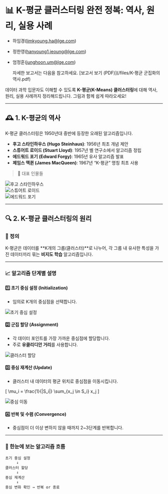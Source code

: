 # 📊 K-평균 클러스터링 완전 정복: 역사, 원리, 실용 사례

- 하임경(limkyoung.ha@lge.com)
- 정한영(hanyoung1.jeoung@lge.com)
- 엄정훈(junghoon.um@lge.com)

  자세한 보고서는 다음을 참고하세요.
  [보고서 보기 (PDF)](/files/K-평균 군집화의 역사.pdf)

데이터 과학 입문자도 이해할 수 있도록 **K-평균(K-Means) 클러스터링**에 대해 역사, 원리, 실용 사례까지 정리해드립니다. 그림과 함께 쉽게 따라오세요!

---

## 🕰️ 1. K-평균의 역사

K-평균 클러스터링은 1950년대 중반에 등장한 오래된 알고리즘입니다.

- **후고 스타인하우스 (Hugo Steinhaus)**: 1956년 최초 개념 제안  
- **스튜어트 로이드 (Stuart Lloyd)**: 1957년 벨 연구소에서 알고리즘 정립  
- **에드워드 포기 (Edward Forgy)**: 1965년 유사 알고리즘 발표  
- **제임스 맥퀸 (James MacQueen)**: 1967년 “K-평균” 명칭 최초 사용  

> 📸 대표 인물들

![후고 스타인하우스](images/hugo_steinhaus.jpg)  
![스튜어트 로이드](images/stuart_lloyd.jpg)  
![에드워드 포기](images/edward_forgy.jpg)

---

## 🔍 2. K-평균 클러스터링의 원리

### 📌 정의  
K-평균은 데이터를 **K개의 그룹(클러스터)**로 나누어, 각 그룹 내 유사한 특성을 가진 데이터끼리 묶는 **비지도 학습** 알고리즘입니다.

---

### 📈 알고리즘 단계별 설명

#### 1️⃣ 초기 중심 설정 (Initialization)

- 임의로 K개의 중심점을 선택합니다.

![초기 중심 설정](images/kmeans_init.png)

#### 2️⃣ 군집 할당 (Assignment)

- 각 데이터 포인트를 가장 가까운 중심점에 할당합니다.
- 주로 **유클리디안 거리**를 사용합니다.

![클러스터 할당](images/kmeans_assignment.png)

#### 3️⃣ 중심 재계산 (Update)

- 클러스터 내 데이터의 평균 위치로 중심점을 이동시킵니다.

\[
\mu_i = \frac{1}{|S_i|} \sum_{x_j \in S_i} x_j
\]

![중심 이동](images/kmeans_update.png)

#### 4️⃣ 반복 및 수렴 (Convergence)

- 중심점이 더 이상 변하지 않을 때까지 2~3단계를 반복합니다.

---

### 📌 한눈에 보는 알고리즘 흐름

```text
초기 중심 설정
     ↓
클러스터 할당
     ↓
중심 재계산
     ↓
중심 변화 확인 → 반복 or 종료
